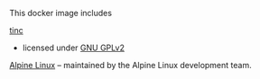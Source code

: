 This docker image includes

[tinc](https://www.tinc-vpn.org/)
- licensed under [GNU GPLv2](https://www.tinc-vpn.org/git/browse?p=tinc;a=blob;f=COPYING)

[Alpine Linux](http://www.alpinelinux.org/)
– maintained by the Alpine Linux development team.
